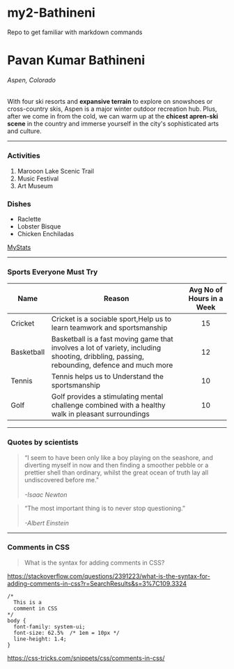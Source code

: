 # my2-Bathineni
Repo to get familiar with markdown commands

# Pavan Kumar Bathineni
###### Aspen, Colorado

With four ski resorts and **expansive terrain** to explore on snowshoes or cross-country skis, Aspen is a major winter outdoor recreation hub. Plus, after we come in from the cold, we can warm up at the **chicest apren-ski scene** in the country and immerse yourself in the city's sophisticated arts and culture.

---

### Activities

1. Marooon Lake Scenic Trail
2. Music Festival
3. Art Museum

### Dishes
* Raclette
* Lobster Bisque
* Chicken Enchiladas

[MyStats](MyStats.md")

---

### Sports Everyone Must Try
| Name | Reason | Avg No of Hours in a Week |
| --- | --- | :---: |
|Cricket|Cricket is a sociable sport,Help us to learn teamwork and sportsmanship|15|
|Basketball|Basketball is a fast moving game that involves a lot of variety, including shooting, dribbling, passing, rebounding, defence and much more|12|
|Tennis|Tennis helps us to Understand the sportsmanship|10|
|Golf|Golf provides a stimulating mental challenge combined with a healthy walk in pleasant surroundings|10|

---

### Quotes by scientists
>“I seem to have been only like a boy playing on the seashore, and diverting myself in now and then finding a smoother pebble or a prettier shell than ordinary, whilst the great ocean of truth lay all undiscovered before me."
<br><br>
*-Isaac Newton*

>“The most important thing is to never stop questioning.”
<br><br>
*-Albert Einstein*

---

### Comments in CSS
>What is the syntax for adding comments in CSS?

https://stackoverflow.com/questions/2391223/what-is-the-syntax-for-adding-comments-in-css?r=SearchResults&s=3%7C109.3324

```
/*
  This is a 
  comment in CSS
*/
body {
  font-family: system-ui;
  font-size: 62.5%  /* 1em = 10px */
  line-height: 1.4;
}
```
https://css-tricks.com/snippets/css/comments-in-css/











